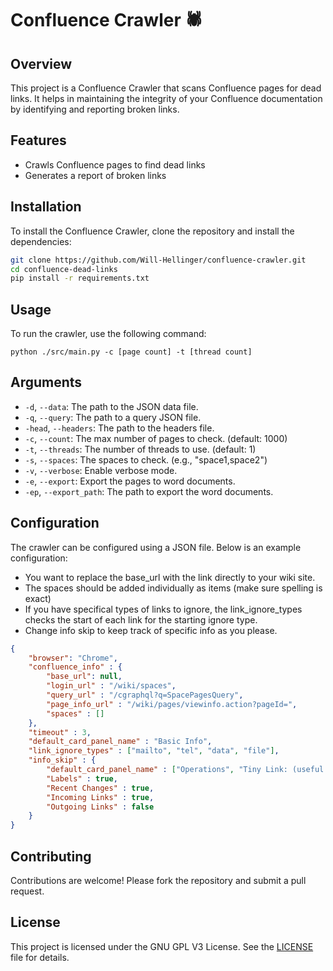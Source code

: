 # Confluence Crawler 🕷️

## Overview

This project is a Confluence Crawler that scans Confluence pages for dead links. It helps in maintaining the integrity of your Confluence documentation by identifying and reporting broken links.

## Features

- Crawls Confluence pages to find dead links
- Generates a report of broken links

## Installation

To install the Confluence Crawler, clone the repository and install the dependencies:

```bash
git clone https://github.com/Will-Hellinger/confluence-crawler.git
cd confluence-dead-links
pip install -r requirements.txt
```

## Usage

To run the crawler, use the following command:

```
python ./src/main.py -c [page count] -t [thread count]
```

## Arguments

- `-d`, `--data`: The path to the JSON data file.
- `-q`, `--query`: The path to a query JSON file.
- `-head`, `--headers`: The path to the headers file.
- `-c`, `--count`: The max number of pages to check. (default: 1000)
- `-t`, `--threads`: The number of threads to use. (default: 1)
- `-s`, `--spaces`: The spaces to check. (e.g., "space1,space2")
- `-v`, `--verbose`: Enable verbose mode.
- `-e`, `--export`: Export the pages to word documents.
- `-ep`, `--export_path`: The path to export the word documents.

## Configuration

The crawler can be configured using a JSON file. Below is an example configuration:

- You want to replace the base_url with the link directly to your wiki site.
- The spaces should be added individually as items (make sure spelling is exact)
- If you have specifical types of links to ignore, the link_ignore_types checks the start of each link for the starting ignore type.
- Change info skip to keep track of specific info as you please.

```json
{
    "browser": "Chrome",
    "confluence_info" : {
        "base_url": null,
        "login_url" : "/wiki/spaces",
        "query_url" : "/cgraphql?q=SpacePagesQuery",
        "page_info_url" : "/wiki/pages/viewinfo.action?pageId=",
        "spaces" : []
    },
    "timeout" : 3,
    "default_card_panel_name" : "Basic Info",
    "link_ignore_types" : ["mailto", "tel", "data", "file"],
    "info_skip" : {
        "default_card_panel_name" : ["Operations", "Tiny Link: (useful for email)"],
        "Labels" : true,
        "Recent Changes" : true,
        "Incoming Links" : true,
        "Outgoing Links" : false
    }
}
```

## Contributing

Contributions are welcome! Please fork the repository and submit a pull request.

## License

This project is licensed under the GNU GPL V3 License. See the [LICENSE](LICENSE) file for details.
